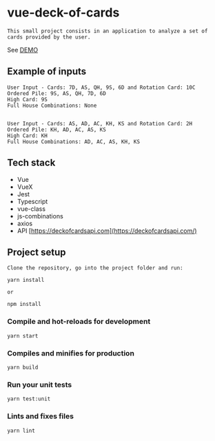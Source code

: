# vue-deck-of-cards

`This small project consists in an application to analyze a set of cards provided by the user.`

See [DEMO](https://5edd2ba2572baa00074441c2--pedantic-haibt-e65a21.netlify.app/deck/new)

## Example of inputs

```
User Input - Cards: 7D, AS, QH, 9S, 6D and Rotation Card: 10C
Ordered Pile: 9S, AS, QH, 7D, 6D
High Card: 9S
Full House Combinations: None


User Input - Cards: AS, AD, AC, KH, KS and Rotation Card: 2H
Ordered Pile: KH, AD, AC, AS, KS
High Card: KH
Full House Combinations: AD, AC, AS, KH, KS
```

## Tech stack

- Vue
- VueX
- Jest
- Typescript
- vue-class
- js-combinations
- axios
- API [https://deckofcardsapi.com](https://deckofcardsapi.com/)

## Project setup

`Clone the repository, go into the project folder and run:`

```
yarn install
```

`or`

```
npm install
```

### Compile and hot-reloads for development

```
yarn start
```

### Compiles and minifies for production

```
yarn build
```

### Run your unit tests

```
yarn test:unit
```

### Lints and fixes files

```
yarn lint
```
